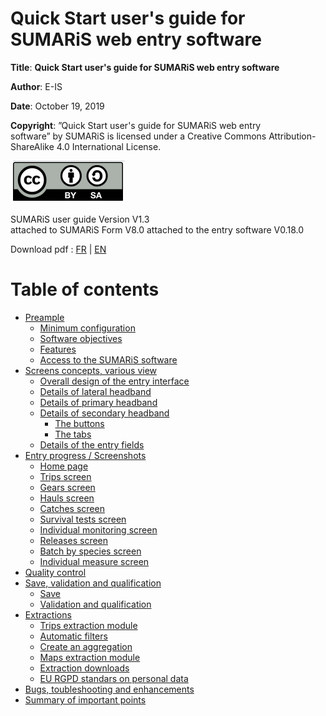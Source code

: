 # Quick Start user's guide for SUMARiS web entry software

**Title**: **Quick Start user's guide for SUMARiS web entry software** 

**Author**: E-IS	

**Date**: October 19, 2019 

**Copyright**: ”Quick Start user's guide for SUMARiS web entry software” by SUMARiS is licensed under a Creative Commons Attribution-ShareAlike 4.0 International License.

![cc-by-sa](cc-by-sa.png)

SUMARiS user guide Version V1.3    
attached to SUMARiS Form V8.0
attached to the entry software V0.18.0

Download pdf : [FR](./sumaris-doc_fr.pdf) | [EN](./sumaris-doc_en.pdf)

# Table of contents

 - [Preample](preamble/preamble.md)
    * [Minimum configuration](preamble/preamble.md#Minimum_configuration)
    * [Software objectives](preamble/preamble.md#software_objectives)
    * [Features](preamble/preamble.md#features)
    * [Access to the SUMARiS software](preamble/preamble.md#access_to_the_sumaris_software)
 - [Screens concepts, various view](screens-concepts/screens-concepts.md)
    * [Overall design of the entry interface](screens-concepts/screens-concepts.md#overall_design_of_the_entry_interface)
    * [Details of lateral headband](screens-concepts/screens-concepts.md#details_of_lateral_headband)
    * [Details of primary headband](screens-concepts/screens-concepts.md#details_of_primary_headband)
    * [Details of secondary headband](screens-concepts/screens-concepts.md#details_of_secondary_headband)
        * [The buttons](screens-concepts/screens-concepts.md#the_buttons)
        * [The tabs](screens-concepts/screens-concepts.md#the_tabs)
    * [Details of the entry fields](screens-concepts/screens-concepts.md#details_of_the_entry_fields)
 - [Entry progress / Screenshots](entry-progress-screenshot/screenshot.md)
    * [Home page](entry-progress-screenshot/screenshot.md#home_page)
    * [Trips screen](entry-progress-screenshot/screenshot.md#trips_screen)
    * [Gears screen](entry-progress-screenshot/screenshot.md#gears_screen)
    * [Hauls screen](entry-progress-screenshot/screenshot.md#hauls_screen)
    * [Catches screen](entry-progress-screenshot/screenshot.md#catches_screen)
    * [Survival tests screen](entry-progress-screenshot/screenshot.md#survival_tests_screen)
    * [Individual monitoring screen](entry-progress-screenshot/screenshot.md#individual_monitoring_screen)
    * [Releases screen](entry-progress-screenshot/screenshot.md#releases_screen)
    * [Batch by species screen](entry-progress-screenshot/screenshot.md#batch_by_species_screen)
    * [Individual measure screen](entry-progress-screenshot/screenshot.md#individual_measure_screen)
 - [Quality control](quality-control/quality-control.md)
 - [Save, validation and qualification](save-validation-qualification/save-validation-qualification.md)
     * [Save](save-validation-qualification/save-validation-qualification.md#save)
     * [Validation and qualification](save-validation-qualification/save-validation-qualification.md#validation_and_qualification)
 - [Extractions](extraction/extraction.md)
    * [Trips extraction module](extraction/extraction.md#trips_extraction_module)
    * [Automatic filters](extraction/extraction.md#automatic_filters)
    * [Create an aggregation](extraction/extraction.md#create_an_aggregation)
    * [Maps extraction module](extraction/extraction.md#maps_extraction_module)
    * [Extraction downloads](extraction/extraction.md#extraction_downloads)
    * [EU RGPD standars on personal data](extraction/extraction.md#eu_rgpd_standars_on_personal_data)
 - [Bugs, toubleshooting and enhancements](bugs-troubleshooting-enhancements/bugs-troubleshooting-enhancements.md) 
 - [Summary of important points](summary-important-points/summary-important-points.md)
